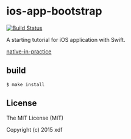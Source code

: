 # ios-app-bootstrap

[![Build Status](https://travis-ci.org/xudafeng/ios-app-bootstrap.svg?branch=master)](https://travis-ci.org/xudafeng/ios-app-bootstrap)

A starting tutorial for iOS application with Swift.

[native-in-practice](https://xudafeng.github.io/slide/archives/native-in-practice)

## build

```shell
$ make install
```

## License

The MIT License (MIT)

Copyright (c) 2015 xdf
